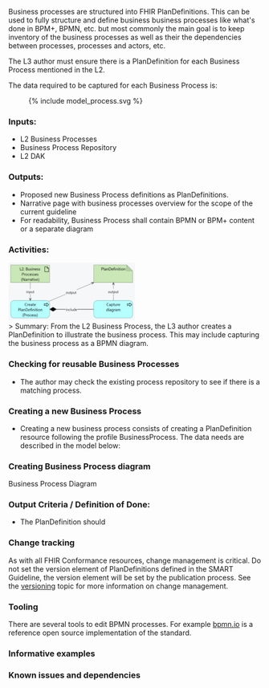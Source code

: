 Business processes are structured into FHIR PlanDefinitions. This can be used to fully structure and define business business processes like what's done in BPM+, BPMN, etc. but most commonly the main goal is to keep inventory of the business processes as well as their the dependencies between processes, processes and actors, etc.

The L3 author must ensure there is a PlanDefinition for each Business Process mentioned in the L2. 

The data required to be captured for each Business Process is:
<figure>
  {% include model_process.svg %}
</figure>


### **Inputs:** 

* L2 Business Processes
* Business Process Repository
* L2 DAK

### **Outputs:**

* Proposed new Business Process definitions as PlanDefinitions.
* Narrative page with business processes overview for the scope of the current guideline
* For readability, Business Process shall contain BPMN or BPM+ content or a separate diagram 

### **Activities:**
<img src="./l3_process_process.png" style="width:50%"/>
<br clear="all"/>
> Summary: From the L2 Business Process, the L3 author creates a PlanDefinition to illustrate the business process. This may include capturing the business process as a BPMN diagram.  


### **Checking for reusable Business Processes**
* The author may check the existing process repository to see if there is a matching process. 


### **Creating a new Business Process**
* Creating a new business process consists of creating a PlanDefinition resource following the profile BusinessProcess. The data needs are described in the model below:

### **Creating Business Process diagram**
Business Process Diagram

### **Output Criteria / Definition of Done:**
* The PlanDefinition should 

### **Change tracking**

As with all FHIR Conformance resources, change management is critical. Do not set the version element of PlanDefinitions defined in the SMART Guideline, the version element will be set by the publication process. See the [versioning](versioning.html) topic for more information on change management.

### **Tooling**
There are several tools to edit BPMN processes. For example [bpmn.io](https://bpmn.io/) is a reference open source implementation of the standard.

### **Informative examples**


### **Known issues and dependencies**


